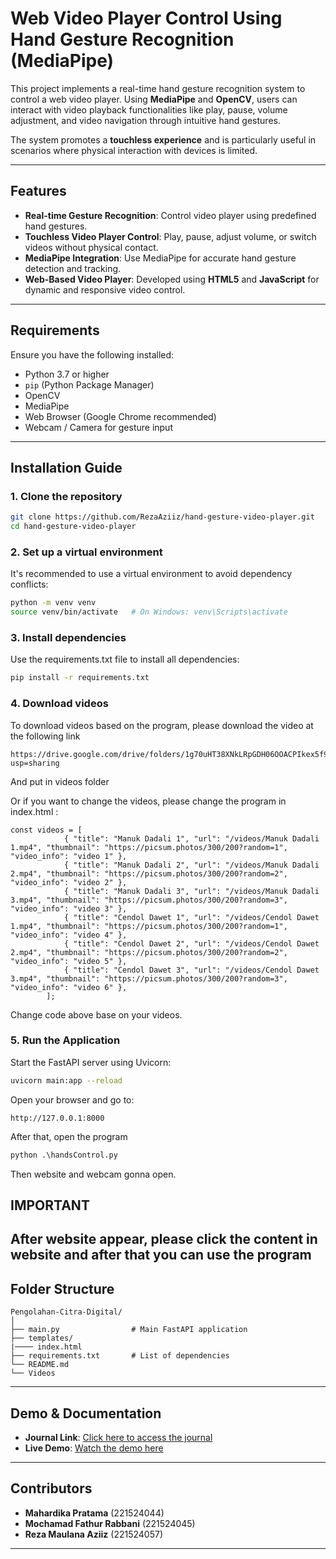 # Web Video Player Control Using Hand Gesture Recognition (MediaPipe)

This project implements a real-time hand gesture recognition system to control a web video player. Using **MediaPipe** and **OpenCV**, users can interact with video playback functionalities like play, pause, volume adjustment, and video navigation through intuitive hand gestures. 

The system promotes a **touchless experience** and is particularly useful in scenarios where physical interaction with devices is limited.

---

## Features

- **Real-time Gesture Recognition**: Control video player using predefined hand gestures.
- **Touchless Video Player Control**: Play, pause, adjust volume, or switch videos without physical contact.
- **MediaPipe Integration**: Use MediaPipe for accurate hand gesture detection and tracking.
- **Web-Based Video Player**: Developed using **HTML5** and **JavaScript** for dynamic and responsive video control.

---

## Requirements

Ensure you have the following installed:
- Python 3.7 or higher
- `pip` (Python Package Manager)
- OpenCV
- MediaPipe
- Web Browser (Google Chrome recommended)
- Webcam / Camera for gesture input

---

## Installation Guide

### 1. Clone the repository
```bash
git clone https://github.com/RezaAziiz/hand-gesture-video-player.git
cd hand-gesture-video-player
```

### 2. Set up a virtual environment
It's recommended to use a virtual environment to avoid dependency conflicts:
```bash
python -m venv venv
source venv/bin/activate   # On Windows: venv\Scripts\activate
```

### 3. Install dependencies
Use the requirements.txt file to install all dependencies:
```bash
pip install -r requirements.txt
```

### 4. Download videos
To download videos based on the program, please download the video at the following link
```
https://drive.google.com/drive/folders/1g70uHT38XNkLRpGDH06OOACPIkex5f9q?usp=sharing
```
And put in videos folder

Or if you want to change the videos, please change the program in index.html : 
```
const videos = [
            { "title": "Manuk Dadali 1", "url": "/videos/Manuk Dadali 1.mp4", "thumbnail": "https://picsum.photos/300/200?random=1", "video_info": "video 1" },
            { "title": "Manuk Dadali 2", "url": "/videos/Manuk Dadali 2.mp4", "thumbnail": "https://picsum.photos/300/200?random=2", "video_info": "video 2" },
            { "title": "Manuk Dadali 3", "url": "/videos/Manuk Dadali 3.mp4", "thumbnail": "https://picsum.photos/300/200?random=3", "video_info": "video 3" },
            { "title": "Cendol Dawet 1", "url": "/videos/Cendol Dawet 1.mp4", "thumbnail": "https://picsum.photos/300/200?random=1", "video_info": "video 4" },
            { "title": "Cendol Dawet 2", "url": "/videos/Cendol Dawet 2.mp4", "thumbnail": "https://picsum.photos/300/200?random=2", "video_info": "video 5" },
            { "title": "Cendol Dawet 3", "url": "/videos/Cendol Dawet 3.mp4", "thumbnail": "https://picsum.photos/300/200?random=3", "video_info": "video 6" },
        ];
```

Change code above base on your videos. 
### 5. Run the Application
Start the FastAPI server using Uvicorn:
```bash
uvicorn main:app --reload
```
Open your browser and go to:
```
http://127.0.0.1:8000
```

After that, open the program
```python
python .\handsControl.py
``` 

Then website and webcam gonna open. 

## IMPORTANT
After website appear, please click the content in website and after that you can use the program 
---
## Folder Structure
```
Pengolahan-Citra-Digital/
│
├── main.py                # Main FastAPI application
├── templates/  
|──── index.html           
├── requirements.txt       # List of dependencies
└── README.md
└── Videos
```

---

## Demo & Documentation

- **Journal Link**: [Click here to access the journal](https://drive.google.com/file/d/10pGic2PxJHp-ZC7FHzxsLUd0dUeIcnLR/view?usp=sharing) <!-- Replace # with the actual journal link -->
- **Live Demo**: [Watch the demo here](https://youtu.be/FEXXOp4Cw4w) <!-- Replace # with the actual demo link -->

---

## Contributors

- **Mahardika Pratama** (221524044)
- **Mochamad Fathur Rabbani** (221524045)
- **Reza Maulana Aziiz** (221524057)

---

